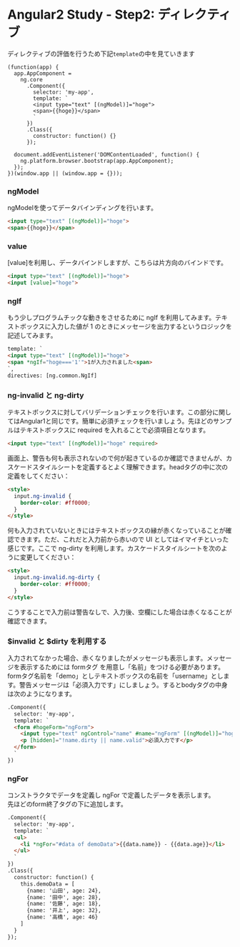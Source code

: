 # Angular2 Study - Step2: ディレクティブ

ディレクティブの評価を行うため下記`template`の中を見ていきます

```
(function(app) {
  app.AppComponent =
    ng.core
      .Component({
        selector: 'my-app',
        template: `
        <input type="text" [(ngModel)]="hoge">
        <span>{{hoge}}</span>
        `
      })
      .Class({
        constructor: function() {}
      });
      
  document.addEventListener('DOMContentLoaded', function() {
    ng.platform.browser.bootstrap(app.AppComponent);
  });
})(window.app || (window.app = {}));
```

### ngModel

ngModelを使ってデータバインディングを行います。

```html
<input type="text" [(ngModel)]="hoge">
<span>{{hoge}}</span>
```

### value

[value]を利用し、データバインドしますが、こちらは片方向のバインドです。

```html
<input type="text" [(ngModel)]="hoge">
<input [value]="hoge">
```

### ngIf

もう少しプログラムチックな動きをさせるために ngIf を利用してみます。テキストボックスに入力した値が 1 のときにメッセージを出力するというロジックを記述してみます。   

```html
template: `
<input type="text" [(ngModel)]="hoge">
<span *ngIf="hoge==='1'">1が入力されました<span>
`,
directives: [ng.common.NgIf]
``` 
### ng-invalid と ng-dirty

テキストボックスに対してバリデーションチェックを行います。この部分に関してはAngular1と同じです。簡単に必須チェックを行いましょう。先ほどのサンプルはテキストボックスに required を入れることで必須項目となります。
```html
<input type="text" [(ngModel)]="hoge" required>
```
画面上、警告も何も表示されないので何が起きているのか確認できませんが、カスケードスタイルシートを定義するとよく理解できます。headタグの中に次の定義をしてください：  
```html
<style>
  input.ng-invalid {
    border-color: #ff0000;
  }
</style>
```
何も入力されていないときにはテキストボックスの縁が赤くなっていることが確認できます。ただ、これだと入力前から赤いので UI としてはイマイチといった感じです。ここで ng-dirty を利用します。カスケードスタイルシートを次のように変更してください：  
```html
<style>
  input.ng-invalid.ng-dirty {
    border-color: #ff0000;
  }
</style>
```
こうすることで入力前は警告なしで、入力後、空欄にした場合は赤くなることが確認できます。

### $invalid と $dirty を利用する

入力されてなかった場合、赤くなりましたがメッセージも表示します。メッセージを表示するためには formタグ を用意し「名前」をつける必要があります。formタグ名前を「demo」としテキストボックスの名前を「username」とします。警告メッセージは「必須入力です」にしましょう。するとbodyタグの中身は次のようになります。
```html
.Component({
  selector: 'my-app',
  template: `
  <form #hogeForm="ngForm">
    <input type="text" ngControl="name" #name="ngForm" [(ngModel)]="hoge" required>
    <p [hidden]="!name.dirty || name.valid">必須入力です</p>
  </form>
  `
})
```

### ngFor

コンストラクタでデータを定義し ngFor で定義したデータを表示します。  
先ほどのform終了タグの下に追加します。
```html
.Component({
  selector: 'my-app',
  template: `
  <ul>
    <li *ngFor="#data of demoData">{{data.name}} - {{data.age}}</li>
  </ul>
  `
})
.Class({
  constructor: function() {
    this.demoData = [
      {name: '山田', age: 24},
      {name: '田中', age: 28},
      {name: '佐藤', age: 18},
      {name: '井上', age: 32},
      {name: '高橋', age: 46}
    ]
  }
});
```

